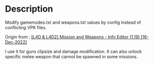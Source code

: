 # Description

Modify gamemodes.txt and weapons.txt values by config instead of conflicting VPK files.

Origin from : [[L4D &amp; L4D2] Mission and Weapons - Info Editor (1.19) [16-Dec-2022]](https://forums.alliedmods.net/showpost.php?p=2763924&postcount=30)

I use it for guns clipsize and damage modification. It can also unlock specific melee weapon that cannot be spawned in some missions.
